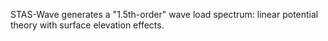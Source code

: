 STAS-Wave generates a "1.5th-order" wave load spectrum: linear potential theory with surface elevation effects.
